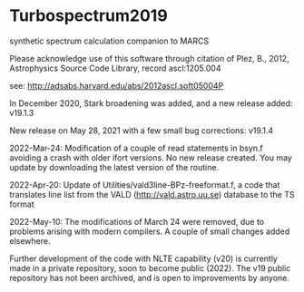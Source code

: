 # Turbospectrum2019
synthetic spectrum calculation companion to MARCS

Please acknowledge use of this software through citation of 
Plez, B., 2012, Astrophysics Source Code Library, record ascl:1205.004

see: http://adsabs.harvard.edu/abs/2012ascl.soft05004P

In December 2020, Stark broadening was added, and a new release added: v19.1.3

New release on May 28, 2021 with a few small bug corrections: v19.1.4

2022-Mar-24: Modification of a couple of read statements in bsyn.f avoiding a crash with older ifort versions. 
No new release created. You may update by downloading the latest version of the routine.

2022-Apr-20: Update of Utilities/vald3line-BPz-freeformat.f, a code that translates line list from the VALD (http://vald.astro.uu.se) database to the TS format

2022-May-10: The modifications of March 24 were removed, due to problems arising with modern compilers. A couple of small changes added elsewhere.

Further development of the code with NLTE capability (v20) is currently made in a private repository, soon to become public (2022). 
The v19 public repository has not been archived, and is open to improvements by anyone.
